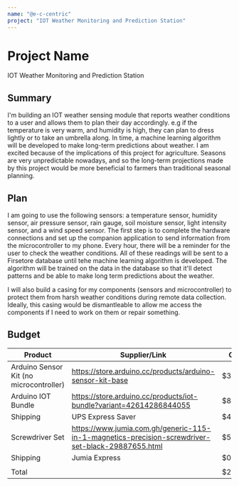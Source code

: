 ```yaml
---
name: "@e-c-centric"
project: "IOT Weather Monitoring and Prediction Station"
---
```


# Project Name

IOT Weather Monitoring and Prediction Station 

## Summary

I'm building an IOT weather sensing module that reports weather conditions to a user and allows them to plan their day accordingly. e.g
if the temperature is very warm, and humidity is high, they can plan to dress lightly or to take an umbrella along. In time, a machine learning algorithm
will be developed to make long-term predictions about weather. I am excited because of the implications of this project for agriculture.
Seasons are very unpredictable nowadays, and so the long-term projections made by this project would be more beneficial to farmers than traditional seasonal planning.

## Plan

I am going to use the following sensors: a temperature sensor, humidity sensor, air pressure sensor, rain gauge, soil moisture sensor, light intensity sensor, and a wind speed sensor.
The first step is to complete the hardware connections and set up the companion application to send information from the microcontroller to my phone. Every hour, there will be a reminder for the user to
check the weather conditions. All of these readings will be sent to a Firsetore database until tehe machine learning algorithm is developed.
The algorithm will be trained on the data in the database so that it'll detect patterns and be able to make long term predictions about the weather.

I will also build a casing for my components (sensors and microcontroller) to protect them from harsh weather conditions during remote data collection. Ideally, this casing would be dismantleable to allow me access the components if I need to work on them or repair something.

## Budget

| Product                                      | Supplier/Link                                                                                     |  Cost    |
| -------------------------------------------- | ------------------------------------------------------------------------------------------------- | -------  |
| Arduino Sensor Kit (no microcontroller)      | https://store.arduino.cc/products/arduino-sensor-kit-base                                         |  $30.00  |
| Arduino IOT Bundle                           | https://store.arduino.cc/products/iot-bundle?variant=42614286844055                               |  $80.00  |
| Shipping                                     | UPS Express Saver                                                                                 |  $45.21  |
| Screwdriver Set                              | https://www.jumia.com.gh/generic-115-in-1-magnetics-precision-screwdriver-set-black-29887655.html |  $58.50  |
| Shipping                                     | Jumia Express                                                                                     |  $08.00  |
|                                              |                                                                                                   |          |
| Total                                        |                                                                                                   | $221.71  |
